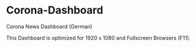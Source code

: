 # Corona-Dashboard
 Corona News Dashboard (German)

This Dashboard is optimized for 1920 x 1080 and Fullscreen Browsers (F11).